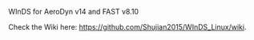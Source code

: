 WInDS for AeroDyn v14 and FAST v8.10

Check the Wiki here: https://github.com/Shujian2015/WInDS_Linux/wiki.

